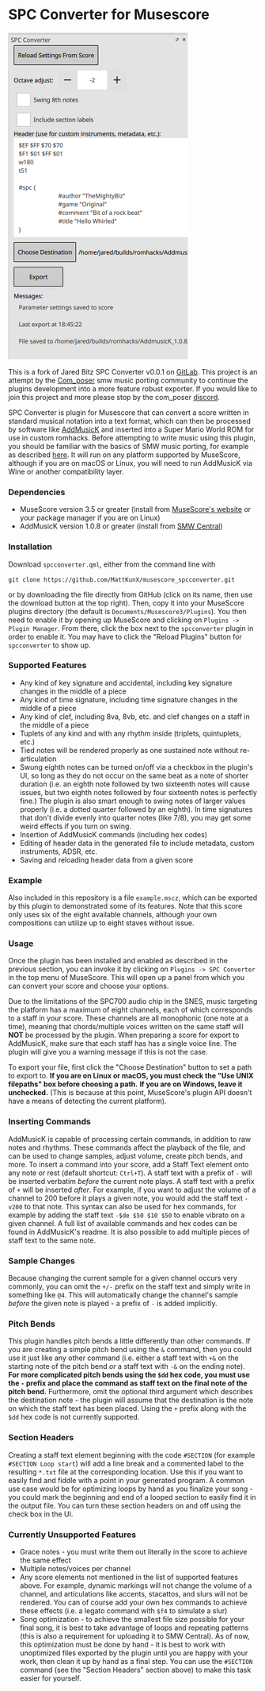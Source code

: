 # SPC Converter for Musescore

![Sample Image](docs/sample_image.png)

This is a fork of Jared Bitz SPC Converter v0.0.1 on [GitLab](https://gitlab.com/jbitz/spcconverter). This project is an attempt by the [Com_poser](https://www.twitch.tv/com_poser) smw music porting community to continue the plugins development into a more feature robust exporter. If you would like to join this project and more please stop by the com_poser [discord](https://discord.gg/MTJyspQN).

SPC Converter is plugin for Musescore that can convert a score written in standard musical notation into a text format, which can then be processed by software like [AddMusicK](https://www.smwcentral.net/?p=section&a=details&id=24994) and inserted into a Super Mario World ROM for use in custom romhacks. Before attempting to write music using this plugin, you should be familiar with the basics of SMW music porting, for example as described [here](https://www.smwcentral.net/?p=viewthread&t=89606#0.2). It will run on any platform supported by MuseScore, although if you are on macOS or Linux, you will need to run AddMusicK via Wine or another compatibility layer.

### Dependencies
- MuseScore version 3.5 or greater (install from [MuseScore's website](https://musescore.org/en) or your package manager if you are on Linux)
- AddMusicK version 1.0.8 or greater (install from [SMW Central](https://www.smwcentral.net/?p=section&a=details&id=24994))

### Installation
Download `spcconverter.qml`, either from the command line with 

	git clone https://github.com/MattKunX/musescore_spcconverter.git 

or by downloading the file directly from GitHub (click on its name, then use the download button at the top right). Then, copy it into your MuseScore plugins directory (the default is `Documents/Musescore3/Plugins`). You then need to enable it by opening up MuseScore and clicking on `Plugins -> Plugin Manager`. From there, click the box next to the `spcconverter` plugin in order to enable it. You may have to click the "Reload Plugins" button for `spcconverter` to show up.

### Supported Features
- Any kind of key signature and accidental, including key signature changes in the middle of a piece
- Any kind of time signature, including time signature changes in the middle of a piece
- Any kind of clef, including 8va, 8vb, etc. and clef changes on a staff in the middle of a piece
- Tuplets of any kind and with any rhythm inside (triplets, quintuplets, etc.)
- Tied notes will be rendered properly as one sustained note without re-articulation
- Swung eighth notes can be turned on/off via a checkbox in the plugin's UI, so long as they do not occur on the same beat as a note of shorter duration (i.e. an eighth note followed by two sixteenth notes will cause issues, but two eighth notes followed by four sixteenth notes is perfectly fine.) The plugin is also smart enough to swing notes of larger values properly (i.e. a dotted quarter followed by an eighth). In time signatures that don't divide evenly into quarter notes (like 7/8), you may get some weird effects if you turn on swing.
- Insertion of AddMusicK commands (including hex codes)
- Editing of header data in the generated file to include metadata, custom instruments, ADSR, etc.
- Saving and reloading header data from a given score

### Example
Also included in this repository is a file `example.mscz`, which can be exported by this plugin to demonstrated some of its features. Note that this score only uses six of the eight available channels, although your own compositions can utilize up to eight staves without issue.

### Usage

Once the plugin has been installed and enabled as described in the previous section, you can invoke it by clicking on `Plugins -> SPC Converter` in the top menu of MuseScore. This will open up a panel from which you can convert your score and choose your options.

Due to the limitations of the SPC700 audio chip in the SNES, music targeting the platform has a maximum of eight channels, each of which corresponds to a staff in your score. These channels are all monophonic (one note at a time), meaning that chords/multiple voices written on the same staff will **NOT** be processed by the plugin. When preparing a score for export to AddMusicK, make sure that each staff has has a single voice line. The plugin will give you a warning message if this is not the case.

To export your file, first click the "Choose Destination" button to set a path to export to. **If you are on Linux or macOS, you must check the "Use UNIX filepaths" box before choosing a path.** **If you are on Windows, leave it unchecked.** (This is because at this point, MuseScore's plugin API doesn't have a means of detecting the current platform). 

### Inserting Commands
AddMusicK is capable of processing certain commands, in addition to raw notes and rhythms. These commands affect the playback of the file, and can be used to change samples, adjust volume, create pitch bends, and more. To insert a command into your score, add a Staff Text element onto any note or rest (default shortcut: `Ctrl+T`). A staff text with a prefix of `-` will be inserted verbatim *before* the current note plays. A staff text with a prefix of `+` will be inserted *after*. For example, if you want to adjust the volume of a channel to 200 before it plays a given note, you would add the staff text `-v200` to that note. This syntax can also be used for hex commands, for example by adding the staff text `-$de $50 $10 $50` to enable vibrato on a given channel. A full list of available commands and hex codes can be found in AddMusicK's readme. It is also possible to add multiple pieces of staff text to the same note.

### Sample Changes
Because changing the current sample for a given channel occurs very commonly, you can omit the `+/-` prefix on the staff text and simply write in something like `@4`. This will automatically change the channel's sample *before* the given note is played - a prefix of `-` is added implicitly.

### Pitch Bends
This plugin handles pitch bends a little differently than other commands. If you are creating a simple pitch bend using the `&` command, then you could use it just like any other command (i.e. either a staff text with `+&` on the starting note of the pitch bend *or* a staff text with `-&` on the ending note). **For more complicated pitch bends using the `$dd` hex code, you must use the `-` prefix and place the command as staff text on the final note of the pitch bend.** Furthermore, omit the optional third argument which describes the destination note - the plugin will assume that the destination is the note on which the staff text has been placed. Using the `+` prefix along with the `$dd` hex code is not currently supported.

### Section Headers
Creating a staff text element beginning with the code `#SECTION` (for example `#SECTION Loop start`) will add a line break and a commented label to the resulting `*.txt` file at the corresponding location. Use this if you want to easily find and fiddle with a point in your generated program. A common use case would be for optimizing loops by hand as you finalize your song - you could mark the beginning and end of a looped section to easily find it in the output file. You can turn these section headers on and off using the check box in the UI.



### Currently Unsupported Features
- Grace notes - you must write them out literally in the score to achieve the same effect
- Multiple notes/voices per channel
- Any score elements not mentioned in the list of supported features above. For example, dynamic markings will not change the volume of a channel, and articulations like accents, stacattos, and slurs will not be rendered. You can of course add your own hex commands to achieve these effects (i.e. a legato command with `$f4` to simulate a slur)
- Song optimization - to achieve the smallest file size possible for your final song, it is best to take advantage of loops and repeating patterns (this is also a requirement for uploading it to SMW Central). As of now, this optimization must be done by hand - it is best to work with unoptimized files exported by the plugin until you are happy with your work, then clean it up by hand as a final step. You can use the `#SECTION` command (see the "Section Headers" section above) to make this task easier for yourself.

